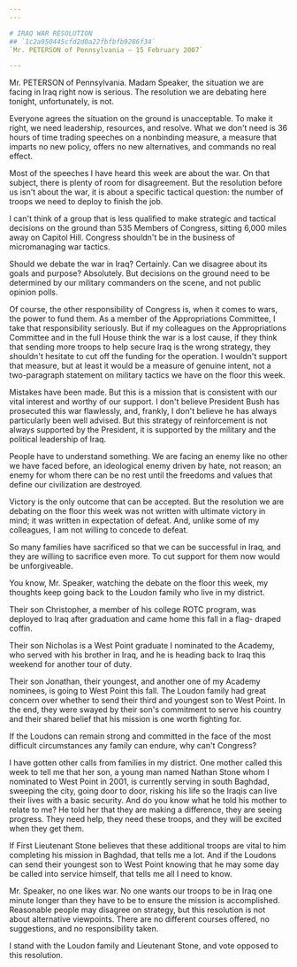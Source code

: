 ```yaml
---
---

# IRAQ WAR RESOLUTION
## `1c2a950445cfd2d0a22fbfbfb9286f34`
`Mr. PETERSON of Pennsylvania — 15 February 2007`

---
```



Mr. PETERSON of Pennsylvania. Madam Speaker, the situation we are 
facing in Iraq right now is serious. The resolution we are debating 
here tonight, unfortunately, is not.

Everyone agrees the situation on the ground is unacceptable. To make 
it right, we need leadership, resources, and resolve. What we don't 
need is 36 hours of time trading speeches on a nonbinding measure, a 
measure that imparts no new policy, offers no new alternatives, and 
commands no real effect.

Most of the speeches I have heard this week are about the war. On 
that subject, there is plenty of room for disagreement. But the 
resolution before us isn't about the war, it is about a specific 
tactical question: the number of troops we need to deploy to finish the 
job.

I can't think of a group that is less qualified to make strategic and 
tactical decisions on the ground than 535 Members of Congress, sitting 
6,000 miles away on Capitol Hill. Congress shouldn't be in the business 
of micromanaging war tactics.

Should we debate the war in Iraq? Certainly. Can we disagree about 
its goals and purpose? Absolutely. But decisions on the ground need to 
be determined by our military commanders on the scene, and not public 
opinion polls.

Of course, the other responsibility of Congress is, when it comes to 
wars, the power to fund them. As a member of the Appropriations 
Committee, I take that responsibility seriously. But if my colleagues 
on the Appropriations Committee and in the full House think the war is 
a lost cause, if they think that sending more troops to help secure 
Iraq is the wrong strategy, they shouldn't hesitate to cut off the 
funding for the operation. I wouldn't support that measure, but at 
least it would be a measure of genuine intent, not a two-paragraph 
statement on military tactics we have on the floor this week.

Mistakes have been made. But this is a mission that is consistent 
with our vital interest and worthy of our support. I don't believe 
President Bush has prosecuted this war flawlessly, and, frankly, I 
don't believe he has always particularly been well advised. But this 
strategy of reinforcement is not always supported by the President, it 
is supported by the military and the political leadership of Iraq.

People have to understand something. We are facing an enemy like no 
other we have faced before, an ideological enemy driven by hate, not 
reason; an enemy for whom there can be no rest until the freedoms and 
values that define our civilization are destroyed.

Victory is the only outcome that can be accepted. But the resolution 
we are debating on the floor this week was not written with ultimate 
victory in mind; it was written in expectation of defeat. And, unlike 
some of my colleagues, I am not willing to concede to defeat.

So many families have sacrificed so that we can be successful in 
Iraq, and they are willing to sacrifice even more. To cut support for 
them now would be unforgiveable.

You know, Mr. Speaker, watching the debate on the floor this week, my 
thoughts keep going back to the Loudon family who live in my district.

Their son Christopher, a member of his college ROTC program, was 
deployed to Iraq after graduation and came home this fall in a flag-
draped coffin.



Their son Nicholas is a West Point graduate I nominated to the 
Academy, who served with his brother in Iraq, and he is heading back to 
Iraq this weekend for another tour of duty.

Their son Jonathan, their youngest, and another one of my Academy 
nominees, is going to West Point this fall. The Loudon family had great 
concern over whether to send their third and youngest son to West 
Point. In the end, they were swayed by their son's commitment to serve 
his country and their shared belief that his mission is one worth 
fighting for.

If the Loudons can remain strong and committed in the face of the 
most difficult circumstances any family can endure, why can't Congress?

I have gotten other calls from families in my district. One mother 
called this week to tell me that her son, a young man named Nathan 
Stone whom I nominated to West Point in 2001, is currently serving in 
south Baghdad, sweeping the city, going door to door, risking his life 
so the Iraqis can live their lives with a basic security. And do you 
know what he told his mother to relate to me? He told her that they are 
making a difference, they are seeing progress. They need help, they 
need these troops, and they will be excited when they get them.

If First Lieutenant Stone believes that these additional troops are 
vital to him completing his mission in Baghdad, that tells me a lot. 
And if the Loudons can send their youngest son to West Point knowing 
that he may some day be called into service himself, that tells me all 
I need to know.

Mr. Speaker, no one likes war. No one wants our troops to be in Iraq 
one minute longer than they have to be to ensure the mission is 
accomplished. Reasonable people may disagree on strategy, but this 
resolution is not about alternative viewpoints. There are no different 
courses offered, no suggestions, and no responsibility taken.

I stand with the Loudon family and Lieutenant Stone, and vote opposed 
to this resolution.